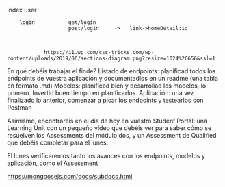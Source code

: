 


index 
                                                user

        login           get/login              
                        post/login     ->   link->homeDetail:id
               


                https://i1.wp.com/css-tricks.com/wp-content/uploads/2019/06/sections-diagram.png?resize=1024%2C656&ssl=1

En qué debéis trabajar el finde?
Listado de endpoints: 
planificad todos los endpoints de vuestra aplicación 
y documentadlos en un readme (una tabla en formato .md)
Modelos: planificad bien y desarrollad los modelos, lo primero. Invertid buen tiempo en planificarlos.
Aplicación: una vez finalizado lo anterior, comenzar a picar los endpoints y testearlos con Postman

Asimismo, encontraréis en el día de hoy en vuestro Student Portal: una Learning Unit con un pequeño vídeo que debéis ver para saber cómo se resuelven los Assessments del módulo dos, y un Assessment de Qualified que debéis completar para el lunes.

El lunes verificaremos tanto los avances con los endpoints, modelos y aplicación, como el Assessment


https://mongoosejs.com/docs/subdocs.html
                                         